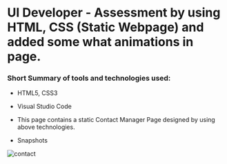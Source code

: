 # UI Developer - Assessment by using HTML, CSS (Static Webpage) and added some what animations in page.
### Short Summary of tools and technologies used:
- HTML5, CSS3

- Visual Studio Code

- This page contains a static Contact Manager Page designed by using above technologies.

- Snapshots

![contact](https://user-images.githubusercontent.com/85791577/124349759-737a9b80-dc0e-11eb-8925-f23bb5906418.gif)
